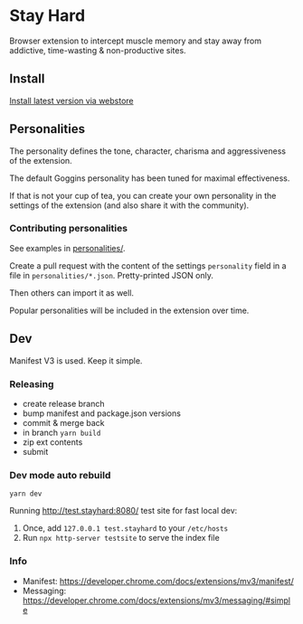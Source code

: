 # Stay Hard

Browser extension to intercept muscle memory and stay away from addictive, time-wasting & non-productive sites.

## Install
[Install latest version via webstore](https://chrome.google.com/webstore/detail/stay-hard/dakeldfmjelfoegkcnpggmegkhnfllge)

## Personalities

The personality defines the tone, character, charisma and aggressiveness of the extension.

The default Goggins personality has been tuned for maximal effectiveness.

If that is not your cup of tea, you can create your own personality in the settings of the extension (and also share it with the community).

### Contributing personalities

See examples in [personalities/](./personalities).

Create a pull request with the content of the settings `personality` field in a file in `personalities/*.json`. Pretty-printed JSON only.

Then others can import it as well.

Popular personalities will be included in the extension over time.

## Dev

Manifest V3 is used. Keep it simple.

### Releasing

-  create release branch
-  bump manifest and package.json versions
-  commit & merge back
-  in branch `yarn build`
-  zip ext contents
-  submit

### Dev mode auto rebuild
```
yarn dev
```

Running http://test.stayhard:8080/ test site for fast local dev:
1.  Once, add `127.0.0.1 test.stayhard` to your `/etc/hosts`
2.  Run `npx http-server testsite` to serve the index file

### Info

-  Manifest:  https://developer.chrome.com/docs/extensions/mv3/manifest/
-  Messaging: https://developer.chrome.com/docs/extensions/mv3/messaging/#simple